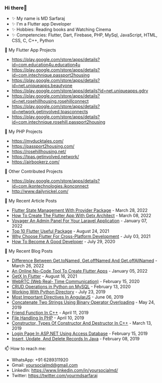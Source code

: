 ### Hi there👋
- ✨ My name is MD Sarfaraj
- ✨ I'm a Flutter app Developer
- ✨ Hobbies: Reading books and Watching Cinema
- ✨ Competencies: Flutter, Dart, Firebase, PHP, MySql, JavaScript, HTML, CSS, C, C++, Python

🌱 My Flutter App Projects
- https://play.google.com/store/apps/details?id=com.education4u.education4u
- https://play.google.com/store/apps/details?id=com.intechnique.passport2housing
- https://play.google.com/store/apps/details?id=net.uniqueapps.beautyone
- https://play.google.com/store/apps/details?id=net.uniqueapps.gdrv
- https://play.google.com/store/apps/details?id=net.rosehillhousing.rosehillconnect
- https://play.google.com/store/apps/details?id=network.getinvolved.tpasconnects
- https://play.google.com/store/apps/details?id=com.intechnique.rosehill.passport2housing

🌱 My PHP Projects
- https://myducktales.com/
- https://passport2housing.com/
- https://rosehillhousing.net/
- https://tpas.getinvolved.network/
- https://airbookerz.com/

🌱 Other Contributed Projects
- https://play.google.com/store/apps/details?id=com.ikontechnologies.ikonconnect
- http://www.dailynickel.com/

📜 My Recent Article Posts
- [Flutter State Management With Provider Package](https://www.c-sharpcorner.com/article/flutter-state-management-with-provider-package/) - March 28, 2022
- [How To Create The Flutter App With Getx Architect](https://www.c-sharpcorner.com/article/how-to-create-the-flutter-app-with-getx-architect/) - March 08, 2022
- [Voyager An Admin Panel For Your Laravel Application](https://www.c-sharpcorner.com/article/voyager-an-admin-panel-for-your-laravel-application/) - January 07, 2022
- [Top 10 Flutter Useful Package](https://www.c-sharpcorner.com/article/top-10-useful-flutter-package/) -  August 24, 2021
- [Why Choose Flutter For Cross-Platform Development](https://www.c-sharpcorner.com/article/why-choose-flutter-for-cross-platform-development/) - July 03, 2021
- [How To Become A Good Developer](https://www.c-sharpcorner.com/article/how-to-become-a-good-developer/) - July 29, 2020

📜 My Recent Blog Posts
- [Difference Between Get.toNamed, Get.offNamed And Get.offAllNamed](https://www.c-sharpcorner.com/blogs/difference-between-gettonamed-getoffnamed-and-getoffallnamed) - March 26, 2022
- [An Online No-Code Tool To Create Flutter Apps](https://www.c-sharpcorner.com/blogs/an-online-nocode-tool-to-create-flutter-apps) - January 05, 2022
- [GetX In Flutter](https://www.c-sharpcorner.com/blogs/getx-in-flutter) - August 16, 2021
- [WebRTC (Web Real- Time Communication)](https://www.c-sharpcorner.com/blogs/webrtc-web-real-time-communication) - February 15, 2020
- [CRUD Operations in Python on MySQL](https://www.c-sharpcorner.com/blogs/crud-operations-in-python-using-mysql-database) - February 13, 2020
- [Working With Python Directory](https://www.c-sharpcorner.com/blogs/directory-management-in-python) - July 23, 2019
- [Most Important Directives In AngularJS](https://www.c-sharpcorner.com/blogs/some-most-important-directive-in-angularjs) - June 06, 2019
- [Concatenate Two Strings Using Binary Operator Overloading](https://www.c-sharpcorner.com/blogs/concatenate-two-string-using-binary-operator-overloading) - May 24, 2019
- [Friend Function In C++](https://www.c-sharpcorner.com/blogs/friend-function-in-cpp) - April 11, 2019
- [File Handling In PHP](https://www.c-sharpcorner.com/blogs/file-handling-in-php) - April 10, 2019
- [Constructor, Types Of Constructor And Destructor In C++](https://www.c-sharpcorner.com/blogs/constructor-types-of-constructor-and-destructor-in-cpp) - March 13, 2019
- [Login Page In ASP.NET Using Access Database](https://www.c-sharpcorner.com/blogs/log-in-page-in-asp-net-using-access-database) - February 15, 2019
- [Insert, Update, And Delete Records In Java](https://www.c-sharpcorner.com/blogs/insertupdate-and-delete-record-in-java) - February 08, 2019

📫 How to reach me:
- WhatsApp: +91 6289311920
- Gmail: yoursocialmd@gmail.com
- LinkedIn: https://www.linkedin.com/in/yoursocialmd/
- Twitter: https://twitter.com/yourmdsarfaraj
